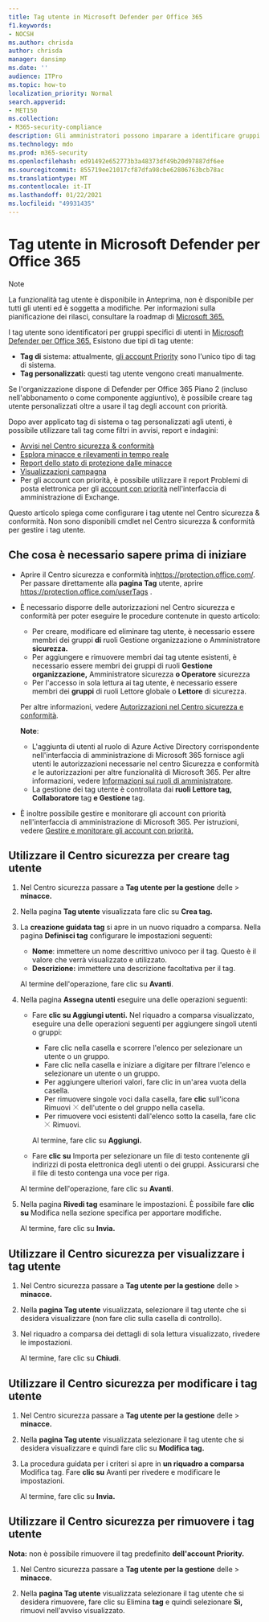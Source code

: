 ```yaml
---
title: Tag utente in Microsoft Defender per Office 365
f1.keywords:
- NOCSH
ms.author: chrisda
author: chrisda
manager: dansimp
ms.date: ''
audience: ITPro
ms.topic: how-to
localization_priority: Normal
search.appverid:
- MET150
ms.collection:
- M365-security-compliance
description: Gli amministratori possono imparare a identificare gruppi specifici di utenti con tag utente in Microsoft Defender per Office 365 Piano 2. Il filtro tag è disponibile per avvisi, report e indagini in Microsoft Defender per Office 365 per identificare rapidamente gli utenti contrassegnati.
ms.technology: mdo
ms.prod: m365-security
ms.openlocfilehash: ed91492e652773b3a48373df49b20d97887df6ee
ms.sourcegitcommit: 855719ee21017cf87dfa98cbe62806763bcb78ac
ms.translationtype: MT
ms.contentlocale: it-IT
ms.lasthandoff: 01/22/2021
ms.locfileid: "49931435"
---
```

# <a name="user-tags-in-microsoft-defender-for-office-365"></a>Tag utente in Microsoft Defender per Office 365

> [!NOTE]
> La funzionalità tag utente è disponibile in Anteprima, non è disponibile per tutti gli utenti ed è soggetta a modifiche. Per informazioni sulla pianificazione dei rilasci, consultare la roadmap di [Microsoft 365.](https://www.microsoft.com/microsoft-365/roadmap)

I tag utente sono identificatori per gruppi specifici di utenti in [Microsoft Defender per Office 365.](office-365-atp.md) Esistono due tipi di tag utente:

- **Tag di** sistema: attualmente, [gli account Priority](https://docs.microsoft.com/microsoft-365/admin/setup/priority-accounts) sono l'unico tipo di tag di sistema.
- **Tag personalizzati:** questi tag utente vengono creati manualmente.

Se l'organizzazione dispone di Defender per Office 365 Piano 2 (incluso nell'abbonamento o come componente aggiuntivo), è possibile creare tag utente personalizzati oltre a usare il tag degli account con priorità.

Dopo aver applicato tag di sistema o tag personalizzati agli utenti, è possibile utilizzare tali tag come filtri in avvisi, report e indagini:

- [Avvisi nel Centro sicurezza & conformità](alerts.md)
- [Esplora minacce e rilevamenti in tempo reale](threat-explorer.md)
- [Report dello stato di protezione dalle minacce](view-email-security-reports.md#threat-protection-status-report)
- [Visualizzazioni campagna](campaigns.md)
- Per gli account con priorità, è possibile utilizzare il report Problemi di posta elettronica per gli [account con priorità](https://docs.microsoft.com/exchange/monitoring/mail-flow-reports/mfr-email-issues-for-priority-accounts-report) nell'interfaccia di amministrazione di Exchange.

Questo articolo spiega come configurare i tag utente nel Centro sicurezza & conformità. Non sono disponibili cmdlet nel Centro sicurezza & conformità per gestire i tag utente.

## <a name="what-do-you-need-to-know-before-you-begin"></a>Che cosa è necessario sapere prima di iniziare

- Aprire il Centro sicurezza e conformità in<https://protection.office.com/>. Per passare direttamente alla **pagina Tag** utente, aprire <https://protection.office.com/userTags> .

- È necessario disporre delle autorizzazioni nel Centro sicurezza e conformità per poter eseguire le procedure contenute in questo articolo:
  - Per creare, modificare ed eliminare tag utente, è necessario essere membri dei gruppi **di** ruoli Gestione organizzazione o Amministratore **sicurezza.**
  - Per aggiungere e rimuovere membri dai tag utente esistenti, è necessario essere membri dei gruppi di ruoli **Gestione** **organizzazione,** Amministratore sicurezza **o Operatore** sicurezza
  - Per l'accesso in sola lettura ai tag utente, è necessario essere membri dei **gruppi** di ruoli Lettore globale o **Lettore** di sicurezza.

  Per altre informazioni, vedere [Autorizzazioni nel Centro sicurezza e conformità](permissions-in-the-security-and-compliance-center.md).

  **Note**:

  - L'aggiunta di utenti al ruolo di Azure Active Directory corrispondente nell'interfaccia di amministrazione di Microsoft 365 fornisce agli utenti le autorizzazioni necessarie nel centro Sicurezza e conformità _e_ le autorizzazioni per altre funzionalità di Microsoft 365. Per altre informazioni, vedere [Informazioni sui ruoli di amministratore](https://docs.microsoft.com/microsoft-365/admin/add-users/about-admin-roles).
  - La gestione dei tag utente è controllata dai **ruoli Lettore tag,** **Collaboratore** tag **e Gestione** tag.

- È inoltre possibile gestire e monitorare gli account con priorità nell'interfaccia di amministrazione di Microsoft 365. Per istruzioni, vedere [Gestire e monitorare gli account con priorità.](https://docs.microsoft.com/microsoft-365/admin/setup/priority-accounts)

## <a name="use-the-security-center-to-create-user-tags"></a>Utilizzare il Centro sicurezza per creare tag utente

1. Nel Centro sicurezza passare a **Tag utente per la gestione** delle \> **minacce.**

2. Nella pagina **Tag utente** visualizzata fare clic su **Crea tag.**

3. La **creazione guidata tag** si apre in un nuovo riquadro a comparsa. Nella pagina **Definisci tag** configurare le impostazioni seguenti:
   - **Nome**: immettere un nome descrittivo univoco per il tag. Questo è il valore che verrà visualizzato e utilizzato.
   - **Descrizione:** immettere una descrizione facoltativa per il tag.

   Al termine dell'operazione, fare clic su **Avanti**.

4. Nella pagina **Assegna utenti** eseguire una delle operazioni seguenti:

   - Fare **clic su Aggiungi utenti.** Nel riquadro a comparsa visualizzato, eseguire una delle operazioni seguenti per aggiungere singoli utenti o gruppi:
     - Fare clic nella casella e scorrere l'elenco per selezionare un utente o un gruppo.
     - Fare clic nella casella e iniziare a digitare per filtrare l'elenco e selezionare un utente o un gruppo.
     - Per aggiungere ulteriori valori, fare clic in un'area vuota della casella.
     - Per rimuovere singole voci dalla casella, fare **clic** sull'icona Rimuovi ![ ](../../media/scc-remove-icon.png) dell'utente o del gruppo nella casella.
     - Per rimuovere voci esistenti dall'elenco sotto la casella, fare clic  ![ sull'icona ](../../media/scc-remove-icon.png) Rimuovi.

     Al termine, fare clic su **Aggiungi.**

   - Fare **clic su** Importa per selezionare un file di testo contenente gli indirizzi di posta elettronica degli utenti o dei gruppi. Assicurarsi che il file di testo contenga una voce per riga.

   Al termine dell'operazione, fare clic su **Avanti**.

5. Nella pagina **Rivedi tag** esaminare le impostazioni. È possibile fare **clic su** Modifica nella sezione specifica per apportare modifiche.

   Al termine, fare clic su **Invia.**

## <a name="use-the-security-center-to-view-user-tags"></a>Utilizzare il Centro sicurezza per visualizzare i tag utente

1. Nel Centro sicurezza passare a **Tag utente per la gestione** delle \> **minacce.**

2. Nella **pagina Tag utente** visualizzata, selezionare il tag utente che si desidera visualizzare (non fare clic sulla casella di controllo).

3. Nel riquadro a comparsa dei dettagli di sola lettura visualizzato, rivedere le impostazioni.

   Al termine, fare clic su **Chiudi**.

## <a name="use-the-security-center-to-modify-user-tags"></a>Utilizzare il Centro sicurezza per modificare i tag utente

1. Nel Centro sicurezza passare a **Tag utente per la gestione** delle \> **minacce.**

2. Nella **pagina Tag utente** visualizzata selezionare il tag utente che si desidera visualizzare e quindi fare clic su **Modifica tag.**

3. La procedura guidata per i criteri si apre in **un riquadro a comparsa** Modifica tag. Fare **clic su** Avanti per rivedere e modificare le impostazioni.

   Al termine, fare clic su **Invia.**

## <a name="use-the-security-center-to-remove-user-tags"></a>Utilizzare il Centro sicurezza per rimuovere i tag utente

**Nota:** non è possibile rimuovere il tag predefinito **dell'account Priority.**

1. Nel Centro sicurezza passare a **Tag utente per la gestione** delle \> **minacce.**

2. Nella **pagina Tag utente** visualizzata selezionare il tag utente che si desidera rimuovere, fare clic su Elimina **tag** e quindi selezionare **Sì,** rimuovi nell'avviso visualizzato.

